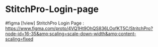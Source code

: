 # StitchPro-Login-page
#figma [!view]   StritchPro Login Page : https://www.figma.com/proto/4VQ1Ht9OhQS836LOofKT5C/StritchPro?node-id=16-35&amp;scaling=scale-down-width&amp;content-scaling=fixed
